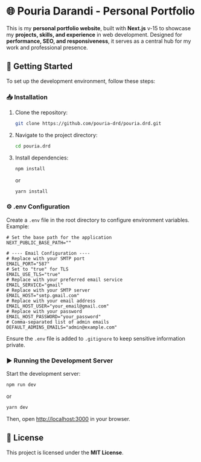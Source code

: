 # 🌐 Pouria Darandi - Personal Portfolio

This is my **personal portfolio website**, built with **Next.js** v-15 to showcase my **projects, skills, and experience** in web development. Designed for **performance, SEO, and responsiveness**, it serves as a central hub for my work and professional presence.

## 🚀 Getting Started

To set up the development environment, follow these steps:

### 📥 Installation

1. Clone the repository:
    ```bash
    git clone https://github.com/pouria-drd/pouria.drd.git
    ```
2. Navigate to the project directory:
    ```bash
    cd pouria.drd
    ```
3. Install dependencies:
    ```bash
    npm install
    ```
    or
    ```bash
    yarn install
    ```

### ⚙️ .env Configuration

Create a `.env` file in the root directory to configure environment variables. Example:

```env
# Set the base path for the application
NEXT_PUBLIC_BASE_PATH=""

# ---- Email Configuration ----
# Replace with your SMTP port
EMAIL_PORT="587"
# Set to "true" for TLS
EMAIL_USE_TLS="true"
# Replace with your preferred email service
EMAIL_SERVICE="gmail"
# Replace with your SMTP server
EMAIL_HOST="smtp.gmail.com"
# Replace with your email address
EMAIL_HOST_USER="your_email@gmail.com"
# Replace with your password
EMAIL_HOST_PASSWORD="your_password"
# Comma-separated list of admin emails
DEFAULT_ADMINS_EMAILS="admin@example.com"
```

Ensure the `.env` file is added to `.gitignore` to keep sensitive information private.

### ▶️ Running the Development Server

Start the development server:

```bash
npm run dev
```

or

```bash
yarn dev
```

Then, open [http://localhost:3000](http://localhost:3000) in your browser.

## 📜 License

This project is licensed under the **MIT License**.
